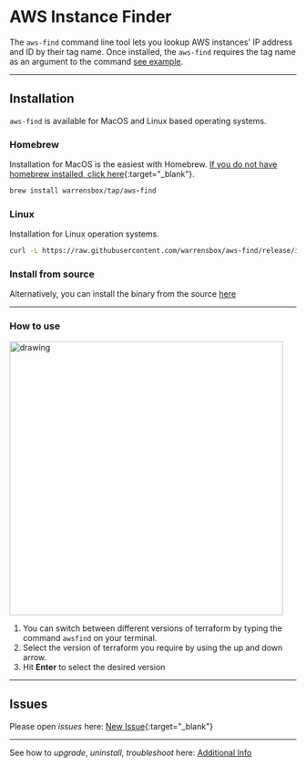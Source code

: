 # AWS Instance Finder 

The `aws-find` command line tool lets you lookup AWS instances' IP address and ID by their tag name. 
Once installed, the `aws-find` requires the tag name as an argument to the command [see example](#how-to-use). 

<hr>

## Installation

`aws-find` is available for MacOS and Linux based operating systems.

### Homebrew

Installation for MacOS is the easiest with Homebrew. [If you do not have homebrew installed, click here](https://brew.sh/){:target="_blank"}. 


```ruby
brew install warrensbox/tap/aws-find
```

### Linux

Installation for Linux operation systems.

```sh
curl -L https://raw.githubusercontent.com/warrensbox/aws-find/release/install.sh | bash
```

### Install from source

Alternatively, you can install the binary from the source [here](https://github.com/warrensbox/aws-find/releases) 

<hr>

### How to use

<img align="center" src="https://s3.us-east-2.amazonaws.com/kepler-images/warrensbox/awsfind.gif" alt="drawing" style="width: 480px;"/>

1.  You can switch between different versions of terraform by typing the command `awsfind` on your terminal. 
2.  Select the version of terraform you require by using the up and down arrow.
3.  Hit **Enter** to select the desired version

<hr>

## Issues

Please open  *issues* here: [New Issue](https://github.com/warrensbox/terraform-switcher/issues){:target="_blank"}

<hr>

See how to *upgrade*, *uninstall*, *troubleshoot* here:
[Additional Info](additional)